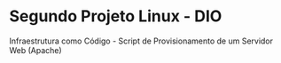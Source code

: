 # Segundo Projeto Linux - DIO 


Infraestrutura como Código - Script de Provisionamento de um Servidor Web (Apache)
